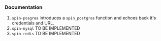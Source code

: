 ### Documentation

1. `spin-posgres` introduces a `spin_postgres` function and echoes back it's credentials and URL.
2. `spin-mysql` TO BE IMPLEMENTED
3. `spin-redis` TO BE IMPLEMENTED
